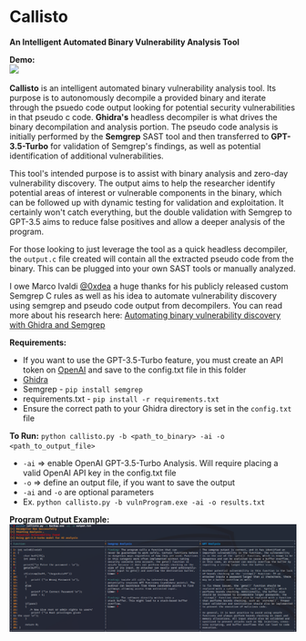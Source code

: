 # Callisto
**An Intelligent Automated Binary Vulnerability Analysis Tool**

**Demo:**\
![](callisto_demo.gif)

**Callisto** is an intelligent automated binary vulnerability analysis tool. Its purpose is to autonomously decompile a provided binary and iterate through the psuedo code output looking for potential security vulnerabilities in that pseudo c code. **Ghidra's** headless decompiler is what drives the binary decompilation and analysis portion. The pseudo code analysis is initially performed by the **Semgrep** SAST tool and then transferred to **GPT-3.5-Turbo** for validation of Semgrep's findings, as well as potential identification of additional vulnerabilities.

This tool's intended purpose is to assist with binary analysis and zero-day vulnerability discovery. The output aims to help the researcher identify potential areas of interest or vulnerable components in the binary, which can be followed up with dynamic testing for validation and exploitation. It certainly won't catch everything, but the double validation with Semgrep to GPT-3.5 aims to reduce false positives and allow a deeper analysis of the program.

For those looking to just leverage the tool as a quick headless decompiler, the `output.c` file created will contain all the extracted pseudo code from the binary. This can be plugged into your own SAST tools or manually analyzed.

I owe Marco Ivaldi [@0xdea](https://github.com/0xdea) a huge thanks for his publicly released custom Semgrep C rules as well as his idea to automate vulnerability discovery using semgrep and pseudo code output from decompilers. You can read more about his research here: [Automating binary vulnerability discovery with Ghidra and Semgrep](https://security.humanativaspa.it/automating-binary-vulnerability-discovery-with-ghidra-and-semgrep/)

**Requirements:**
- If you want to use the GPT-3.5-Turbo feature, you must create an API token on [OpenAI](https://platform.openai.com/account/api-keys) and save to the config.txt file in this folder
- [Ghidra](https://github.com/NationalSecurityAgency/ghidra)
- Semgrep - `pip install semgrep`
- requirements.txt - `pip install -r requirements.txt`
- Ensure the correct path to your Ghidra directory is set in the `config.txt` file

**To Run:**
`python callisto.py -b <path_to_binary> -ai -o <path_to_output_file>`
- `-ai` => enable OpenAI GPT-3.5-Turbo Analysis. Will require placing a valid OpenAI API key in the config.txt file
- `-o` => define an output file, if you want to save the output
- `-ai` and `-o` are optional parameters
- Ex. `python callisto.py -b vulnProgram.exe -ai -o results.txt`

**Program Output Example:**\
![](callisto.png)


